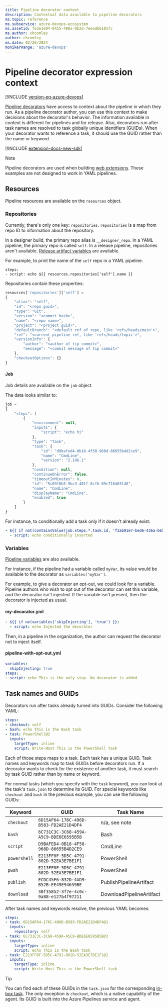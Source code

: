 ```yaml
---
title: Pipeline decorator context
description: Contextual data available to pipeline decorators
ms.topic: reference
ms.subservice: azure-devops-ecosystem
ms.assetid: fe3e1e94-0415-400a-9b2d-7eeadb6101fc
ms.author: chcomley
author: chcomley
ms.date: 02/26/2024
monikerRange: 'azure-devops'
---
```


# Pipeline decorator expression context

[!INCLUDE [version-eq-azure-devops](../../includes/version-eq-azure-devops.md)]

[Pipeline decorators](add-pipeline-decorator.md) have access to context about the pipeline in which they run.
As a pipeline decorator author, you can use this context to make decisions about the decorator's behavior. The information available in context is different for pipelines and for release.
Also, decorators run after task names are resolved to task globally unique identifiers (GUIDs).
When your decorator wants to reference a task, it should use the GUID rather than the name or keyword.


[!INCLUDE [extension-docs-new-sdk](../../includes/extension-docs-new-sdk.md)]

> [!NOTE]
> Pipeline decorators are used when building [web extensions](../get-started/node.md). These examples are not designed to work in YAML pipelines. 


## Resources

Pipeline resources are available on the `resources` object.

### Repositories

Currently, there's only one key: `repositories`.
`repositories` is a map from repo ID to information about the repository.

In a designer build, the primary repo alias is `__designer_repo`.
In a YAML pipeline, the primary repo is called `self`.
In a release pipeline, repositories aren't available.
[Release artifact variables](../../pipelines/release/variables.md?tabs=batch) are available.

For example, to print the name of the `self` repo in a YAML pipeline:
```
steps:
- script: echo ${{ resources.repositories['self'].name }}
```

Repositories contain these properties:

```javascript
resources['repositories']['self'] =
{
	"alias": "self",
	"id": "<repo guid>",
	"type": "Git",
	"version": "<commit hash>",
	"name": "<repo name>",
	"project": "<project guid>",
	"defaultBranch": "<default ref of repo, like 'refs/heads/main'>",
	"ref": "<current pipeline ref, like 'refs/heads/topic'>",
	"versionInfo": {
		"author": "<author of tip commit>",
		"message": "<commit message of tip commit>"
	},
	"checkoutOptions": {}
}
```


#### Job

Job details are available on the `job` object.

The data looks similar to:

```javascript
job = 
{
	"steps": [
		{
			"environment": null,
			"inputs": {
				"script": "echo hi"
			},
			"type": "Task",
			"task": {
				"id": "d9bafed4-0b18-4f58-968d-86655b4d2ce9",
				"name": "CmdLine",
				"version": "2.146.1"
			},
			"condition": null,
			"continueOnError": false,
			"timeoutInMinutes": 0,
			"id": "5c09f0b5-9bc3-401f-8cfb-09c716403f48",
			"name": "CmdLine",
			"displayName": "CmdLine",
			"enabled": true
		}
	]
}
```

For instance, to conditionally add a task only if it doesn't already exist:

```yaml
- ${{ if not(containsValue(job.steps.*.task.id, 'f3ab91e7-bed6-436a-b651-399a66fe6c2a')) }}:
  - script: echo conditionally inserted
```

### Variables

[Pipeline variables](../../pipelines/process/variables.md) are also available.

For instance, if the pipeline had a variable called `myVar`, its value would be available to the decorator as `variables['myVar']`.

For example, to give a decorator an opt-out, we could look for a variable.
Pipeline authors who wish to opt out of the decorator can set this variable, and the decorator isn't injected.
If the variable isn't present, then the decorator is injected as usual.

#### my-decorator.yml
```yaml
- ${{ if ne(variables['skipInjecting'], 'true') }}:
  - script: echo Injected the decorator
```

Then, in a pipeline in the organization, the author can request the decorator not to inject itself.

#### pipeline-with-opt-out.yml
```yaml
variables:
  skipInjecting: true
steps:
- script: echo This is the only step. No decorator is added.
```

## Task names and GUIDs

Decorators run after tasks already turned into GUIDs.
Consider the following YAML:

```yaml
steps:
- checkout: self
- bash: echo This is the Bash task
- task: PowerShell@2
  inputs:
    targetType: inline
    script: Write-Host This is the PowerShell task
```

Each of those steps maps to a task.
Each task has a unique GUID.
Task names and keywords map to task GUIDs before decorators run.
If a decorator wants to check for the existence of another task, it must search by task GUID rather than by name or keyword.

For normal tasks (which you specify with the `task` keyword), you can look at the task's `task.json` to determine its GUID.
For special keywords like `checkout` and `bash` in the previous example, you can use the following GUIDs:

| Keyword      | GUID                                   | Task Name |
|--------------|----------------------------------------|-----------|
| `checkout`   | `6D15AF64-176C-496D-B583-FD2AE21D4DF4` | n/a, see note |
| `bash`       | `6C731C3C-3C68-459A-A5C9-BDE6E6595B5B` | Bash |
| `script`     | `D9BAFED4-0B18-4F58-968D-86655B4D2CE9` | CmdLine |
| `powershell` | `E213FF0F-5D5C-4791-802D-52EA3E7BE1F1` | PowerShell |
| `pwsh`       | `E213FF0F-5D5C-4791-802D-52EA3E7BE1F1` | PowerShell |
| `publish`    | `ECDC45F6-832D-4AD9-B52B-EE49E94659BE` | PublishPipelineArtifact |
| `download`   | `30f35852-3f7e-4c0c-9a88-e127b4f97211` | DownloadPipelineArtifact |

After task names and keywords resolve, the previous YAML becomes:

```yaml
steps:
- task: 6D15AF64-176C-496D-B583-FD2AE21D4DF4@1
  inputs:
    repository: self
- task: 6C731C3C-3C68-459A-A5C9-BDE6E6595B5B@3
  inputs:
    targetType: inline
    script: echo This is the Bash task
- task: E213FF0F-5D5C-4791-802D-52EA3E7BE1F1@2
  inputs:
    targetType: inline
    script: Write-Host This is the PowerShell task
```

> [!TIP]
> You can find each of these GUIDs in the `task.json` for the corresponding [in-box task](https://github.com/microsoft/azure-pipelines-tasks).
> The only exception is `checkout`, which is a native capability of the agent.
> Its GUID is built into the Azure Pipelines service and agent.
